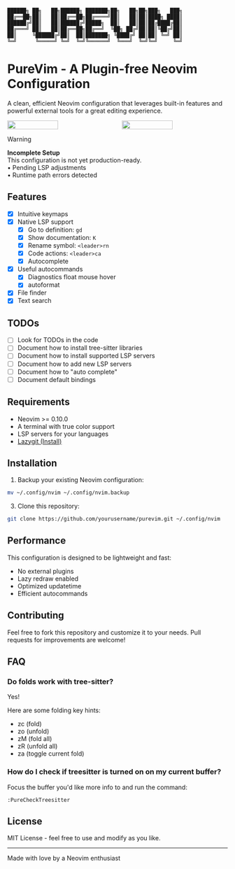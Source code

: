 ```ascii
██████╗ ██╗   ██╗██████╗ ███████╗██╗   ██╗██╗███╗   ███╗
██╔══██╗██║   ██║██╔══██╗██╔════╝██║   ██║██║████╗ ████║
██████╔╝██║   ██║██████╔╝█████╗  ██║   ██║██║██╔████╔██║
██╔═══╝ ██║   ██║██╔══██╗██╔══╝  ╚██╗ ██╔╝██║██║╚██╔╝██║
██║     ╚██████╔╝██║  ██║███████╗ ╚████╔╝ ██║██║ ╚═╝ ██║
╚═╝      ╚═════╝ ╚═╝  ╚═╝╚══════╝  ╚═══╝  ╚═╝╚═╝     ╚═╝
```

# PureVim - A Plugin-free Neovim Configuration

A clean, efficient Neovim configuration that leverages built-in features and powerful external tools for a great editing experience.

<div style="display: flex; justify-content: space-between;">
  <img src="https://github.com/user-attachments/assets/754119f0-42fa-4dcc-ade0-45e5eb4ac7ca" style="width: 48%;"/>
  <img src="https://github.com/user-attachments/assets/838a282a-6df9-4f10-b998-58c80ab433b3" style="width: 48%;"/>
</div>

> [!WARNING]  
> **Incomplete Setup**  
> This configuration is not yet production-ready.  
> • Pending LSP adjustments  
> • Runtime path errors detected

## Features

- [x] Intuitive keymaps
- [x] Native LSP support
  - [x] Go to definition: `gd`
  - [x] Show documentation: `K`
  - [x] Rename symbol: `<leader>rn`
  - [x] Code actions: `<leader>ca`
  - [x] Autocomplete
- [x] Useful autocommands
  - [x] Diagnostics float mouse hover
  - [x] autoformat
- [x] File finder
- [x] Text search

## TODOs

- [ ] Look for TODOs in the code
- [ ] Document how to install tree-sitter libraries
- [ ] Document how to install supported LSP servers
- [ ] Document how to add new LSP servers
- [ ] Document how to "auto complete"
- [ ] Document default bindings

## Requirements

- Neovim >= 0.10.0
- A terminal with true color support
- LSP servers for your languages
- [Lazygit (Install)](https://github.com/jesseduffield/lazygit)

## Installation

1. Backup your existing Neovim configuration:

```bash
mv ~/.config/nvim ~/.config/nvim.backup
```

3. Clone this repository:

```bash
git clone https://github.com/yourusername/purevim.git ~/.config/nvim
```

## Performance

This configuration is designed to be lightweight and fast:

- No external plugins
- Lazy redraw enabled
- Optimized updatetime
- Efficient autocommands

## Contributing

Feel free to fork this repository and customize it to your needs. Pull requests for improvements are welcome!

## FAQ

### Do folds work with tree-sitter?

Yes!

Here are some folding key hints:

- zc (fold)
- zo (unfold)
- zM (fold all)
- zR (unfold all)
- za (toggle current fold)

### How do I check if treesitter is turned on on my current buffer?

Focus the buffer you'd like more info to and run the command:

```
:PureCheckTreesitter
```

## License

MIT License - feel free to use and modify as you like.

---

Made with love by a Neovim enthusiast
